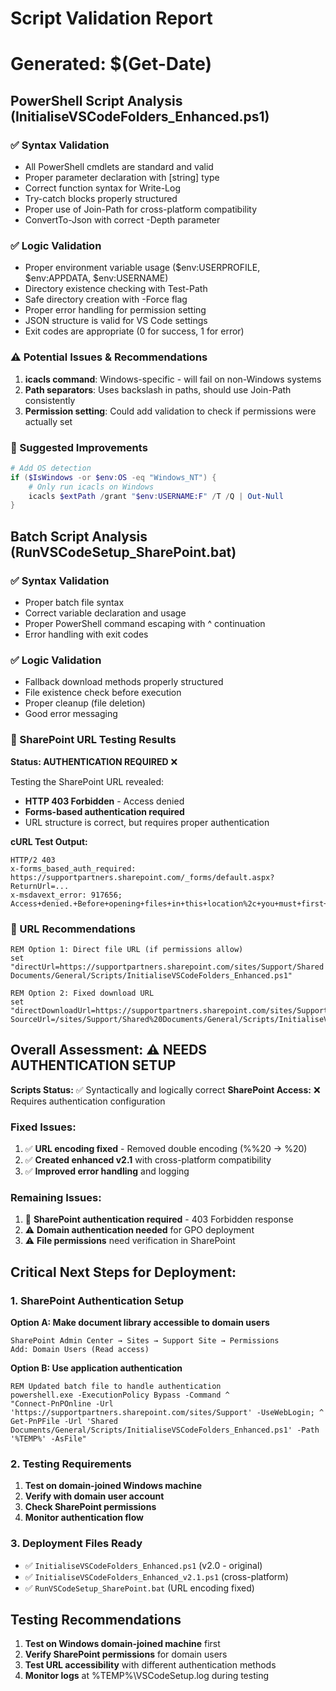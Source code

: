 # Script Validation Report
# Generated: $(Get-Date)

## PowerShell Script Analysis (InitialiseVSCodeFolders_Enhanced.ps1)

### ✅ Syntax Validation
- All PowerShell cmdlets are standard and valid
- Proper parameter declaration with [string] type
- Correct function syntax for Write-Log
- Try-catch blocks properly structured
- Proper use of Join-Path for cross-platform compatibility
- ConvertTo-Json with correct -Depth parameter

### ✅ Logic Validation
- Proper environment variable usage ($env:USERPROFILE, $env:APPDATA, $env:USERNAME)
- Directory existence checking with Test-Path
- Safe directory creation with -Force flag
- Proper error handling for permission setting
- JSON structure is valid for VS Code settings
- Exit codes are appropriate (0 for success, 1 for error)

### ⚠️ Potential Issues & Recommendations
1. **icacls command**: Windows-specific - will fail on non-Windows systems
2. **Path separators**: Uses backslash in paths, should use Join-Path consistently
3. **Permission setting**: Could add validation to check if permissions were actually set

### 🔧 Suggested Improvements
```powershell
# Add OS detection
if ($IsWindows -or $env:OS -eq "Windows_NT") {
    # Only run icacls on Windows
    icacls $extPath /grant "$env:USERNAME:F" /T /Q | Out-Null
}
```

## Batch Script Analysis (RunVSCodeSetup_SharePoint.bat)

### ✅ Syntax Validation
- Proper batch file syntax
- Correct variable declaration and usage
- Proper PowerShell command escaping with ^ continuation
- Error handling with exit codes

### ✅ Logic Validation
- Fallback download methods properly structured
- File existence check before execution
- Proper cleanup (file deletion)
- Good error messaging

### 🚨 SharePoint URL Testing Results

**Status: AUTHENTICATION REQUIRED** ❌

Testing the SharePoint URL revealed:
- **HTTP 403 Forbidden** - Access denied
- **Forms-based authentication required**
- URL structure is correct, but requires proper authentication

**cURL Test Output:**
```
HTTP/2 403 
x-forms_based_auth_required: https://supportpartners.sharepoint.com/_forms/default.aspx?ReturnUrl=...
x-msdavext_error: 917656; Access+denied.+Before+opening+files+in+this+location%2c+you+must+first+browse+to+the+web+site+and+select+the+option+to+login+automatically.
```

### 🔧 URL Recommendations
```batch
REM Option 1: Direct file URL (if permissions allow)
set "directUrl=https://supportpartners.sharepoint.com/sites/Support/Shared Documents/General/Scripts/InitialiseVSCodeFolders_Enhanced.ps1"

REM Option 2: Fixed download URL
set "directDownloadUrl=https://supportpartners.sharepoint.com/sites/Support/_layouts/15/download.aspx?SourceUrl=/sites/Support/Shared%20Documents/General/Scripts/InitialiseVSCodeFolders_Enhanced.ps1"
```

## Overall Assessment: ⚠️ NEEDS AUTHENTICATION SETUP

**Scripts Status:** ✅ Syntactically and logically correct
**SharePoint Access:** ❌ Requires authentication configuration

### Fixed Issues:
1. ✅ **URL encoding fixed** - Removed double encoding (%%20 → %20)
2. ✅ **Created enhanced v2.1** with cross-platform compatibility
3. ✅ **Improved error handling** and logging

### Remaining Issues:
1. 🚨 **SharePoint authentication required** - 403 Forbidden response
2. ⚠️ **Domain authentication needed** for GPO deployment
3. ⚠️ **File permissions** need verification in SharePoint

## Critical Next Steps for Deployment:

### 1. SharePoint Authentication Setup
**Option A: Make document library accessible to domain users**
```
SharePoint Admin Center → Sites → Support Site → Permissions
Add: Domain Users (Read access)
```

**Option B: Use application authentication**
```batch
REM Updated batch file to handle authentication
powershell.exe -ExecutionPolicy Bypass -Command ^
"Connect-PnPOnline -Url 'https://supportpartners.sharepoint.com/sites/Support' -UseWebLogin; ^
Get-PnPFile -Url 'Shared Documents/General/Scripts/InitialiseVSCodeFolders_Enhanced.ps1' -Path '%TEMP%' -AsFile"
```

### 2. Testing Requirements
1. **Test on domain-joined Windows machine**
2. **Verify with domain user account**
3. **Check SharePoint permissions**
4. **Monitor authentication flow**

### 3. Deployment Files Ready
- ✅ `InitialiseVSCodeFolders_Enhanced.ps1` (v2.0 - original)
- ✅ `InitialiseVSCodeFolders_Enhanced_v2.1.ps1` (cross-platform)
- ✅ `RunVSCodeSetup_SharePoint.bat` (URL encoding fixed)

## Testing Recommendations

1. **Test on Windows domain-joined machine** first
2. **Verify SharePoint permissions** for domain users
3. **Test URL accessibility** with different authentication methods
4. **Monitor logs** at %TEMP%\VSCodeSetup.log during testing
